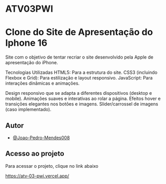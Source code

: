 # ATV03PWI
# Clone do Site de Apresentação do Iphone 16

Site com o objetivo de tentar recriar o site desenvolvido pela Apple de apresentação do iPhone.

Tecnologias Utilizadas
HTML5: Para a estrutura do site.
CSS3 (incluindo Flexbox e Grid): Para estilização e layout responsivo.
JavaScript: Para interações dinâmicas e animações.

Design responsivo que se adapta a diferentes dispositivos (desktop e mobile).
Animações suaves e interativas ao rolar a página.
Efeitos hover e transições elegantes nos botões e imagens.
Slider/carrossel de imagens (caso implementado).


## Autor

- [@Joao-Pedro-Mendes008](https://github.com/Joao-Pedro-Mendes008)


## Acesso ao projeto

Para acessar o projeto, clique no link abaixo

  https://atv-03-pwi.vercel.app/

